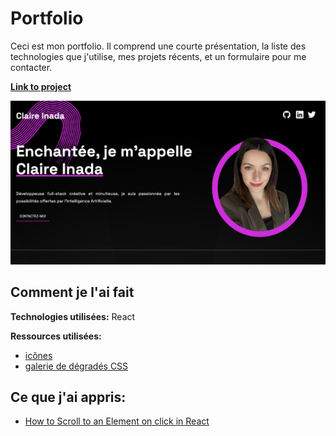 # Portfolio

Ceci est mon portfolio. Il comprend une courte présentation, la liste des technologies que j'utilise, mes projets récents, et un formulaire pour me contacter. 

 [**Link to project**](https://claireinada.netlify.app/)

![screenshot](./screenshot.png)

## Comment je l'ai fait

**Technologies utilisées:** React

**Ressources utilisées:** 
- [icônes](https://react-icons.github.io/react-icons)
- [galerie de dégradés CSS](https://www.gradientmagic.com/)

## Ce que j'ai appris:

- [How to Scroll to an Element on click in React](https://bobbyhadz.com/blog/react-scroll-to-element-on-click)